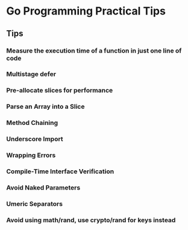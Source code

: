 # Go Programming Practical Tips

## Tips

### Measure the execution time of a function in just one line of code

### Multistage defer

### Pre-allocate slices for performance

### Parse an Array into a Slice

### Method Chaining

### Underscore Import

### Wrapping Errors

### Compile-Time Interface Verification

### Avoid Naked Parameters

### Umeric Separators

### Avoid using math/rand, use crypto/rand for keys instead
